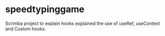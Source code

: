 # speedtypinggame
Scrimba project to explain hooks 
explained the use of useRef, useContext and Custom hooks.
